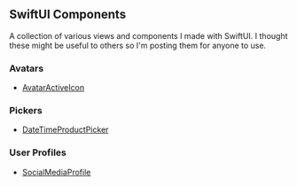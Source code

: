 ## SwiftUI Components
A collection of various views and components I made with SwiftUI. I thought these might be useful to others so I'm posting them for anyone to use. 

### Avatars
- [AvatarActiveIcon](/Avatars/AvatarActiveIcon/)

### Pickers
- [DateTimeProductPicker](/Pickers/DateTimeProductPicker/)

### User Profiles
- [SocialMediaProfile](/Profiles/SocialMediaProfile/)
